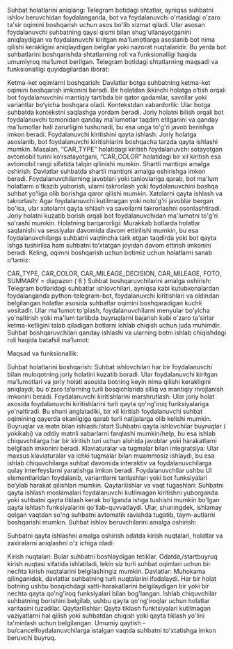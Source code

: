 Suhbat holatlarini aniqlang:
Telegram botidagi shtatlar, ayniqsa suhbatni ishlov beruvchidan foydalanganda, bot va foydalanuvchi o'rtasidagi o'zaro ta'sir oqimini boshqarish uchun asos bo'lib xizmat qiladi. Ular asosan foydalanuvchi suhbatning qaysi qismi bilan shug'ullanayotganini aniqlaydigan va foydalanuvchi kiritgan ma'lumotlarga asoslanib bot nima qilishi kerakligini aniqlaydigan belgilar yoki nazorat nuqtalaridir. Bu yerda bot suhbatlarini boshqarishda shtatlarning roli va funksionalligi haqida umumiyroq maʼlumot berilgan. Telegram botidagi shtatlarning maqsadi va funksionalligi quyidagilardan iborat:

Ketma-ket oqimlarni boshqarish: Davlatlar botga suhbatning ketma-ket oqimini boshqarish imkonini beradi. Bir holatdan ikkinchi holatga o‘tish orqali bot foydalanuvchini mantiqiy tartibda bir qator qadamlar, savollar yoki variantlar bo‘yicha boshqara oladi.
Kontekstdan xabardorlik: Ular botga suhbatda kontekstni saqlashga yordam beradi. Joriy holatni bilish orqali bot foydalanuvchi tomonidan qanday ma'lumotlar taqdim etilganini va qanday ma'lumotlar hali zarurligini tushunadi, bu esa unga to'g'ri javob berishga imkon beradi.
Foydalanuvchi kiritishini qayta ishlash: Joriy holatga asoslanib, bot foydalanuvchi kiritishlarini boshqacha tarzda qayta ishlashi mumkin. Masalan, “CAR_TYPE” holatidagi kiritish foydalanuvchi sotayotgan avtomobil turini ko‘rsatayotgani, “CAR_COLOR” holatidagi bir xil kiritish esa avtomobil rangi sifatida talqin qilinishi mumkin.
Shartli mantiqni amalga oshirish: Davlatlar suhbatda shartli mantiqni amalga oshirishga imkon beradi. Foydalanuvchilarning javoblari yoki tanlovlariga qarab, bot ma'lum holatlarni o'tkazib yuborish, ularni takrorlash yoki foydalanuvchini boshqa suhbat yo'liga olib borishga qaror qilishi mumkin.
Xatolarni qayta ishlash va takrorlash: Agar foydalanuvchi kutilmagan yoki noto'g'ri javoblar bergan bo'lsa, ular xatolarni qayta ishlash va savollarni takrorlashni osonlashtiradi. Joriy holatni kuzatib borish orqali bot foydalanuvchidan ma'lumotni to'g'ri so'rashi mumkin.
Holatning barqarorligi: Murakkab botlarda holatlar saqlanishi va sessiyalar davomida davom ettirilishi mumkin, bu esa foydalanuvchilarga suhbatni vaqtincha tark etgan taqdirda yoki bot qayta ishga tushirilsa ham suhbatni to‘xtatgan joyidan davom ettirish imkonini beradi.
Keling, oqimni boshqarish uchun botimiz uchun holatlarni sanab o'tamiz:

CAR_TYPE, CAR_COLOR, CAR_MILEAGE_DECISION, CAR_MILEAGE, FOTO, SUMMARY = diapazon ( 6 )
Suhbat boshqaruvchilarini amalga oshirish:
Telegram botlaridagi suhbatlar ishlovchilari, ayniqsa kabi kutubxonalardan foydalanganda python-telegram-bot, foydalanuvchi kiritishlari va oldindan belgilangan holatlar asosida suhbatlar oqimini boshqaradigan kuchli vositadir. Ular ma'lumot to'plash, foydalanuvchilarni menyular bo'yicha yo'naltirish yoki ma'lum tartibda buyruqlarni bajarish kabi o'zaro ta'sirlar ketma-ketligini talab qiladigan botlarni ishlab chiqish uchun juda muhimdir. Suhbat boshqaruvchilari qanday ishlashi va ularning botni ishlab chiqishdagi roli haqida batafsil ma’lumot:

Maqsad va funksionallik:

Suhbat holatlarini boshqarish: Suhbat ishlovchilari har bir foydalanuvchi bilan muloqotning joriy holatini kuzatib boradi. Ular foydalanuvchi kiritgan ma’lumotlari va joriy holati asosida botning keyin nima qilishi kerakligini aniqlaydi, bu o‘zaro ta’sirning turli bosqichlarida silliq va mantiqiy rivojlanish imkonini beradi.
Foydalanuvchi kiritishlarini marshrutlash: Ular joriy holat asosida foydalanuvchi kiritishlarini turli qayta qo'ng'iroq funksiyalariga yo'naltiradi. Bu shuni anglatadiki, bir xil kiritish foydalanuvchi suhbat oqimining qayerda ekanligiga qarab turli natijalarga olib kelishi mumkin.
Buyruqlar va matn bilan ishlash:/start Suhbatni qayta ishlovchilar buyruqlar ( yokikabi) va oddiy matnli xabarlarni farqlashi mumkin/help, bu esa ishlab chiquvchilarga har bir kiritish turi uchun alohida javoblar yoki harakatlarni belgilash imkonini beradi.
Klaviaturalar va tugmalar bilan integratsiya: Ular maxsus klaviaturalar va ichki tugmalar bilan muammosiz ishlaydi, bu esa ishlab chiquvchilarga suhbat davomida interaktiv va foydalanuvchilarga qulay interfeyslarni yaratishga imkon beradi. Foydalanuvchilar ushbu UI elementlaridan foydalanib, variantlarni tanlashlari yoki bot funksiyalari bo‘ylab harakat qilishlari mumkin.
Qaytarilishlar va vaqt tugashlari: Suhbatni qayta ishlash moslamalari foydalanuvchi kutilmagan kiritishni yuborganda yoki suhbatni qayta tiklash kerak bo'lganda ishga tushishi mumkin bo'lgan qayta ishlash funksiyalarini qo'llab-quvvatlaydi. Ular, shuningdek, ishlamay qolgan vaqtdan so'ng suhbatni avtomatik ravishda tugatib, taym-autlarni boshqarishi mumkin.
Suhbat ishlov beruvchilarini amalga oshirish:

Suhbatni qayta ishlashni amalga oshirish odatda kirish nuqtalari, holatlar va zaxiralarni aniqlashni o'z ichiga oladi:

Kirish nuqtalari: Bular suhbatni boshlaydigan tetiklar. Odatda,/startbuyruq kirish nuqtasi sifatida ishlatiladi, lekin siz turli suhbat oqimlari uchun bir nechta kirish nuqtalarini belgilashingiz mumkin.
Davlatlar: Muhokama qilinganidek, davlatlar suhbatning turli nuqtalarini ifodalaydi. Har bir holat botning ushbu bosqichdagi xatti-harakatlarini belgilaydigan bir yoki bir nechta qayta qo'ng'iroq funksiyalari bilan bog'langan. Ishlab chiquvchilar suhbatning borishini belgilab, ushbu qayta qo'ng'iroqlar uchun holatlar xaritasini tuzadilar.
Qaytarilishlar: Qayta tiklash funktsiyalari kutilmagan vaziyatlarni hal qilish yoki suhbatdan chiqish yoki qayta tiklash yo'lini ta'minlash uchun belgilangan. Umumiy qaytish - bu/cancelfoydalanuvchilarga istalgan vaqtda suhbatni to'xtatishga imkon beruvchi buyruq.
